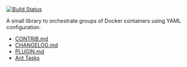 [![Build Status](https://travis-ci.org/alexec/docker-java-orchestration.svg?branch=master)](https://travis-ci.org/alexec/docker-java-orchestration)

A small library to orchestrate groups of Docker containers using YAML configuration.

* [CONTRIB.md](CONTRIB.md)
* [CHANGELOG.md](CHANGELOG.md)
* [PLUGIN.md](PLUGIN.md)
* [Ant Tasks](https://github.com/alexec/docker-ant-tasks)